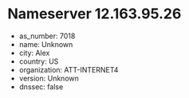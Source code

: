 # Nameserver 12.163.95.26

* as_number: 7018
* name: Unknown
* city: Alex
* country: US
* organization: ATT-INTERNET4
* version: Unknown
* dnssec: false

